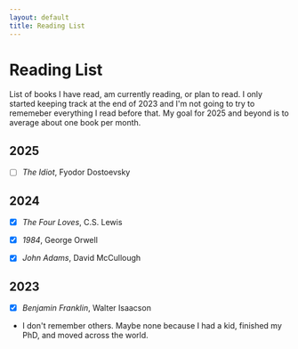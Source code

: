 ```yaml
---
layout: default
title: Reading List
---
```


# Reading List
List of books I have read, am currently reading, or plan to read. I only started keeping track at the end of 2023 and I'm not going to try to rememeber everything I read before that. My goal for 2025 and beyond is to average about one book per month. 

## 2025
- [ ] *The Idiot*, Fyodor Dostoevsky

## 2024
- [x] *The Four Loves*, C.S. Lewis
- [x] *1984*, George Orwell
- [x] *John Adams*, David McCullough


## 2023
- [x] *Benjamin Franklin*, Walter Isaacson
- I don't remember others. Maybe none because I had a kid, finished my PhD, and moved across the world.
